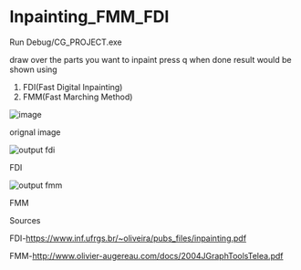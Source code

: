 # Inpainting_FMM_FDI
Run Debug/CG_PROJECT.exe

draw over the parts you want to inpaint
press q when done
result would be shown using 
1) FDI(Fast Digital Inpainting)
2) FMM(Fast Marching Method)

![image](https://user-images.githubusercontent.com/89151457/211057043-1fe3d2fe-6e06-441b-ab12-9584b79dc832.png)

orignal image

![output fdi](https://user-images.githubusercontent.com/89151457/211057187-e13c1f91-3016-42f0-a196-8f8976699f9b.jpg)

FDI

![output fmm](https://user-images.githubusercontent.com/89151457/211057245-3488978b-8ef1-4a99-b6d0-b74a86bf4bd6.jpg)

FMM

Sources

FDI-https://www.inf.ufrgs.br/~oliveira/pubs_files/inpainting.pdf

FMM-http://www.olivier-augereau.com/docs/2004JGraphToolsTelea.pdf
